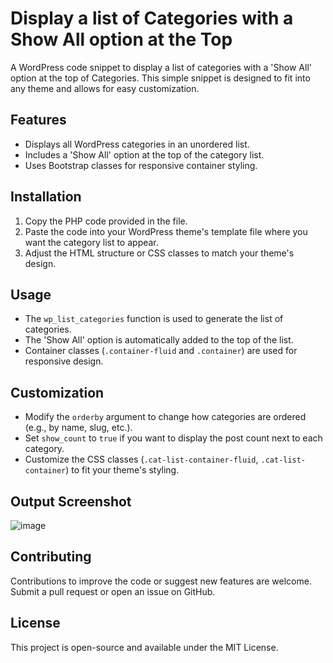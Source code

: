 # Display a list of Categories with a Show All option at the Top
A WordPress code snippet to display a list of categories with a 'Show All' option at the top of Categories. This simple snippet is designed to fit into any theme and allows for easy customization.

## Features
- Displays all WordPress categories in an unordered list.
- Includes a 'Show All' option at the top of the category list.
- Uses Bootstrap classes for responsive container styling.

## Installation
1. Copy the PHP code provided in the file.
2. Paste the code into your WordPress theme's template file where you want the category list to appear.
3. Adjust the HTML structure or CSS classes to match your theme's design.

## Usage
- The `wp_list_categories` function is used to generate the list of categories.
- The 'Show All' option is automatically added to the top of the list.
- Container classes (`.container-fluid` and `.container`) are used for responsive design.

## Customization
- Modify the `orderby` argument to change how categories are ordered (e.g., by name, slug, etc.).
- Set `show_count` to `true` if you want to display the post count next to each category.
- Customize the CSS classes (`.cat-list-container-fluid`, `.cat-list-container`) to fit your theme's styling.

## Output Screenshot
![image](https://github.com/user-attachments/assets/20a0a68b-c022-4aac-bd7d-2d738ced7325)


## Contributing
Contributions to improve the code or suggest new features are welcome. Submit a pull request or open an issue on GitHub.

## License
This project is open-source and available under the MIT License.

